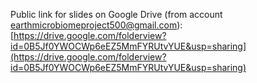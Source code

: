 Public link for slides on Google Drive (from account earthmicrobiomeproject500@gmail.com):
[https://drive.google.com/folderview?id=0B5Jf0YWOCWp6eEZ5MmFYRUtvYUE&usp=sharing](https://drive.google.com/folderview?id=0B5Jf0YWOCWp6eEZ5MmFYRUtvYUE&usp=sharing)
